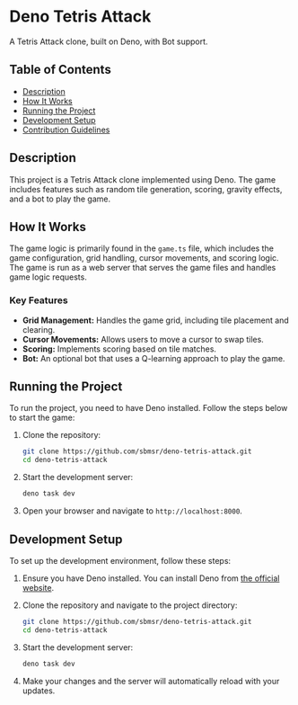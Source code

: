 # Deno Tetris Attack

A Tetris Attack clone, built on Deno, with Bot support.

## Table of Contents
- [Description](#description)
- [How It Works](#how-it-works)
- [Running the Project](#running-the-project)
- [Development Setup](#development-setup)
- [Contribution Guidelines](#contribution-guidelines)

## Description
This project is a Tetris Attack clone implemented using Deno. The game includes features such as random tile generation, scoring, gravity effects, and a bot to play the game.

## How It Works
The game logic is primarily found in the `game.ts` file, which includes the game configuration, grid handling, cursor movements, and scoring logic. The game is run as a web server that serves the game files and handles game logic requests.

### Key Features
- **Grid Management:** Handles the game grid, including tile placement and clearing.
- **Cursor Movements:** Allows users to move a cursor to swap tiles.
- **Scoring:** Implements scoring based on tile matches.
- **Bot:** An optional bot that uses a Q-learning approach to play the game.

## Running the Project
To run the project, you need to have Deno installed. Follow the steps below to start the game:

1. Clone the repository:
   ```bash
   git clone https://github.com/sbmsr/deno-tetris-attack.git
   cd deno-tetris-attack
   ```

2. Start the development server:
   ```bash
   deno task dev
   ```

3. Open your browser and navigate to `http://localhost:8000`.

## Development Setup
To set up the development environment, follow these steps:

1. Ensure you have Deno installed. You can install Deno from [the official website](https://deno.land/).

2. Clone the repository and navigate to the project directory:
   ```bash
   git clone https://github.com/sbmsr/deno-tetris-attack.git
   cd deno-tetris-attack
   ```

3. Start the development server:
   ```bash
   deno task dev
   ```

4. Make your changes and the server will automatically reload with your updates.
